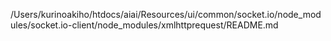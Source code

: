 /Users/kurinoakiho/htdocs/aiai/Resources/ui/common/socket.io/node_modules/socket.io-client/node_modules/xmlhttprequest/README.md